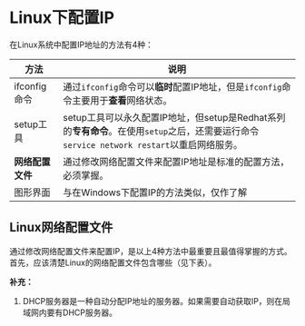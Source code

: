 # Linux下配置IP

在Linux系统中配置IP地址的方法有4种：

| 方法 | 说明 |
| -- | -- |
| ifconfig命令 | 通过```ifconfig```命令可以**临时**配置IP地址，但是```ifconfig```命令主要用于**查看**网络状态。 |
| setup工具 | setup工具可以永久配置IP地址，但setup是Redhat系列的**专有命令**。在使用```setup```之后，还需要运行命令```service network restart```以重启网络服务。 |
| **网络配置文件** | 通过修改网络配置文件来配置IP地址是标准的配置方法，必须掌握。 |
| 图形界面 | 与在Windows下配置IP的方法类似，仅作了解 |

## Linux网络配置文件

通过修改网络配置文件来配置IP，是以上4种方法中最重要且最值得掌握的方式。
首先，应该清楚Linux的网络配置文件包含哪些（见下表）。

**补充：**
1. DHCP服务器是一种自动分配IP地址的服务器。如果需要自动获取IP，则在局域网内要有DHCP服务器。

